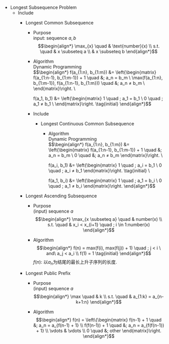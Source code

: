 * Longest Subsequence Problem
  - Include
    * Longest Common Subsequence
      - Purpose  
        input: sequence $a, b$
        $$\begin{align*}
          \max_{x}  \quad & \text{number}(x)  \\
          s.t. \quad & x \subseteq a  \\
            & x \subseteq b
        \end{align*}$$

      - Algorithm  
        Dynamic Programming  
        $$\begin{align*}
          f(a_{1:n}, b_{1:m}) &= \left\{\begin{matrix}
            f(a_{1:n-1}, b_{1:m-1}) + 1 \quad &;  a_n = b_m  \\
            \max(f(a_{1:n}, b_{1:m-1}), f(a_{1:n-1}, b_{1:m})) \quad &;  a_n ≠ b_m  \\
          \end{matrix}\right.  \\

          f(a_1, b_1) &= \left\{\begin{matrix}
            1    \quad ; a_1 = b_1  \\
            0   \quad ; a_1 ≠ b_1  \\
          \end{matrix}\right.  \tag{initial}
        \end{align*}$$

      - Include
        * Longest Continuous Common Subsequence
          - Algorithm  
            Dynamic Programming  
            $$\begin{align*}
              f(a_{1:n}, b_{1:m}) &= \left\{\begin{matrix}
                f(a_{1:n-1}, b_{1:m-1}) + 1 \quad &;  a_n = b_m  \\
                0  \quad &;  a_n ≠ b_m
              \end{matrix}\right.  \\

              f(a_i, b_1) &= \left\{\begin{matrix}
                1  \quad ; a_i = b_1  \\
                0  \quad ; a_i ≠ b_1
              \end{matrix}\right.  \tag{initial}  \\

              f(a_1, b_i) &= \left\{\begin{matrix}
                1  \quad ; a_1 = b_i  \\
                0  \quad ; a_1 ≠ b_i
              \end{matrix}\right.
            \end{align*}$$

    * Longest Ascending Subsequence
      - Purpose  
        (input) sequence $a$
        $$\begin{align*}
          \max_{x \subseteq a}  \quad &  number(x)  \\
          s.t. \quad & x_i < x_{i+1} \quad ; i \in 1:number(x)
        \end{align*}$$
        
      - Algorithm  
        $$\begin{align*}
          f(n) = max(f(i), max(f(j)) + 1) \quad ; j < i \ and\ a_j < a_i  \\
          f(1) = 1  \tag{initial}
        \end{align*}$$
        $f(n)$: 以$a_n$为结尾的最长上升子序列的长度.

    * Longest Public Prefix
      - Purpose  
        (input) sequence $a$
        $$\begin{align*}
          \max \quad & k  \\
          s.t. \quad & a_{1:k} = a_{n-k+1:n}
        \end{align*}$$

      - Algorithm  
        $$\begin{align*}
          f(n) = \left\{\begin{matrix}
            f(n-1) + 1  \quad &;  a_n = a_{f(n-1) + 1}  \\
            f(f(n-1)) + 1 \quad &; a_n = a_{f(f(n-1)) + 1}  \\
            \vdots & \vdots  \\
            0  \quad &; other
          \end{matrix}\right.
        \end{align*}$$

